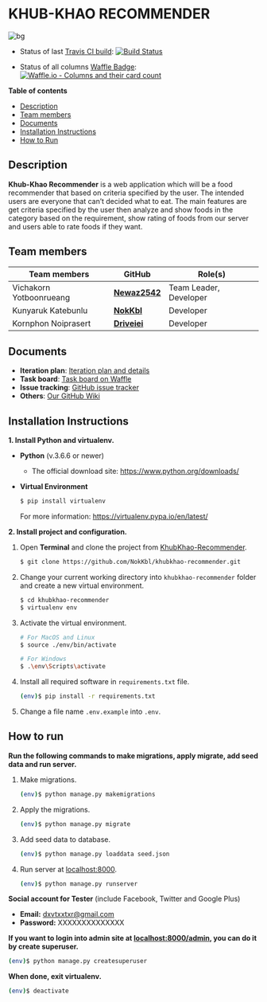 # KHUB-KHAO RECOMMENDER

![bg](khubkhaoapp/static/khubkhaoapp/images/bg.png)

- Status of last [Travis CI build](https://travis-ci.org/NokKbl/khubkhao-recommender): [![Build Status](https://travis-ci.org/NokKbl/khubkhao-recommender.svg?branch=master)](https://travis-ci.org/NokKbl/khubkhao-recommender)

- Status of all columns [Waffle Badge](https://waffle.io/NokKbl/khubkhao-recommender): [![Waffle.io - Columns and their card count](https://badge.waffle.io/NokKbl/khubkhao-recommender.svg?columns=all)](https://waffle.io/NokKbl/khubkhao-recommender)

**Table of contents**
- [Description](#description)
- [Team members](#team-members)
- [Documents](#documents)
- [Installation Instructions](#installation-instructions)
- [How to Run](#how-to-run)


## Description
**Khub-Khao Recommender** is a web application which will be a food recommender that based on criteria specified by the user. The intended users are everyone that can’t decided what to eat. The main features are get criteria specified by the user then analyze and show foods in the category based on the requirement, show rating of foods from our server and users able to rate foods if they want.


## Team members
Team members | GitHub | Role(s)
-------------|--------|----------
Vichakorn Yotboonrueang | [**Newaz2542**](https://github.com/Newaz2542) | Team Leader, Developer
Kunyaruk Katebunlu | [**NokKbl**](https://github.com/NokKbl) | Developer
Kornphon Noiprasert | [**Driveiei**](https://github.com/Driveiei) | Developer


## Documents
- **Iteration plan**: [Iteration plan and details](https://github.com/NokKbl/khubkhao-recommender/wiki/Iteration-plan-and-details)
- **Task board**: [Task board on Waffle](https://waffle.io/NokKbl/khubkhao-recommender)
- **Issue tracking**: [GitHub issue tracker](https://github.com/NokKbl/khubkhao-recommender/issues)
- **Others**: [Our GitHub Wiki](https://github.com/NokKbl/khubkhao-recommender/wiki)


## Installation Instructions
**1. Install Python and virtualenv.**
- **Python** (v.3.6.6 or newer)
    * The official download site: https://www.python.org/downloads/

- **Virtual Environment**
    ```bash
    $ pip install virtualenv
    ```
    For more information: https://virtualenv.pypa.io/en/latest/

**2. Install project and configuration.**
1. Open **Terminal** and clone the project from [KhubKhao-Recommender](https://github.com/NokKbl/khubkhao-recommender.git).
    ```bash
    $ git clone https://github.com/NokKbl/khubkhao-recommender.git
    ```
2. Change your current working directory into `khubkhao-recommender` folder and create a new virtual environment.
    ```bash
    $ cd khubkhao-recommender
    $ virtualenv env
    ```
3. Activate the virtual environment.
    ```bash
    # For MacOS and Linux
    $ source ./env/bin/activate

    # For Windows
    $ .\env\Scripts\activate
    ```
4. Install all required software in `requirements.txt` file.
    ```bash
    (env)$ pip install -r requirements.txt
    ```
5. Change a file name `.env.example` into `.env`.


## How to run
**Run the following commands to make migrations, apply migrate, add seed data and run server.**
1. Make migrations.
    ```bash
    (env)$ python manage.py makemigrations
    ```
2. Apply the migrations.
    ```bash
    (env)$ python manage.py migrate
    ```
3. Add seed data to database.
    ```bash
    (env)$ python manage.py loaddata seed.json
    ```
4. Run server at [localhost:8000](http://localhost:8000).
    ```bash
    (env)$ python manage.py runserver
    ```
**Social account for Tester** (include Facebook, Twitter and Google Plus)
- **Email:** dxvtxxtxr@gmail.com
- **Password:** XXXXXXXXXXXXXX

**If you want to login into admin site at [localhost:8000/admin](http://localhost:8000/admin), you can do it by create superuser.**
```bash
(env)$ python manage.py createsuperuser
```

**When done, exit virtualenv.**
```bash
(env)$ deactivate
```
